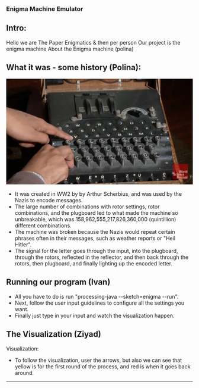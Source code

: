 ### Enigma Machine Emulator

## Intro:
Hello we are The Paper Enigmatics & then per person
Our project is the enigma machine
About the Enigma machine (polina)

## What it was - some history (Polina):
![enigma machine image](https://github.com/Stuycs-K/finalproject-10-kozyarchuk-pol-hamed-ziy-gontchar-iv/blob/main/enigma/image_2025-06-04_073958274.png)

- It was created in WW2 by by Arthur Scherbius, and was used by the Nazis to encode messages.
- The large number of combinations with rotor settings, rotor combinations, and the plugboard led to what made the machine so unbreakable, which was 158,962,555,217,826,360,000 (quintillion) different combinations.
- The machine was broken because the Nazis would repeat certain phrases often in their messages, such as weather reports or "Heil Hitler".
- The signal for the letter goes through the input, into the plugboard, through the rotors, reflected in the reflector, and then back through the rotors, then plugboard, and finally lighting up the encoded letter.

## Running our program (Ivan)
- All you have to do is run "processing-java --sketch=enigma --run".
- Next, follow the user input guidelines to configure all the settings you want.
- Finally just type in your input and watch the visualization happen.

## The Visualization (Ziyad)
Visualization:
- To follow the visualization, user the arrows, but also we can see that yellow is for the first round of the process, and red is when it goes back around.
--------------------
